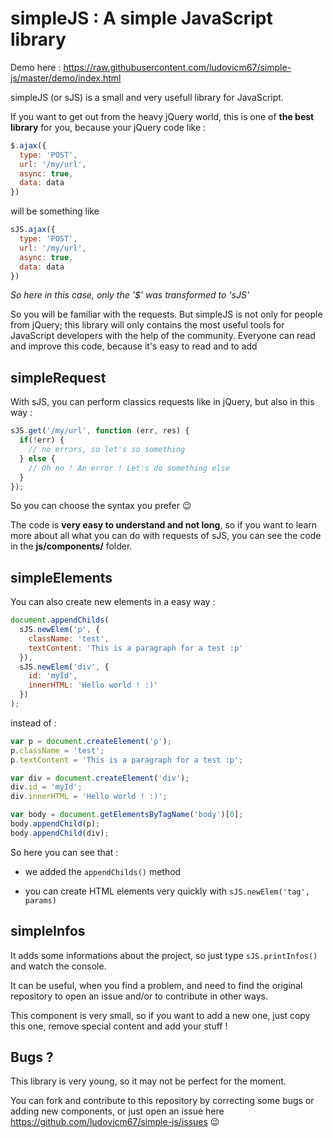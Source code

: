 # simpleJS : A simple JavaScript library

Demo here : https://raw.githubusercontent.com/ludovicm67/simple-js/master/demo/index.html

simpleJS (or sJS) is a small and very usefull library for JavaScript.

If you want to get out from the heavy jQuery world, this is one of **the best library** for you, because your jQuery code like :

```js
$.ajax({
  type: 'POST',
  url: '/my/url',
  async: true,
  data: data
})
```

will be something like

```js
sJS.ajax({
  type: 'POST',
  url: '/my/url',
  async: true,
  data: data
})
```

*So here in this case, only the '$' was transformed to 'sJS'*

So you will be familiar with the requests. But simpleJS is not only for people from jQuery; this library will only contains the most useful tools for JavaScript developers with the help of the community. Everyone can read and improve this code, because it's easy to read and to add 



## simpleRequest

With sJS, you can perform classics requests like in jQuery, but also in this way :

```js
sJS.get('/my/url', function (err, res) {
  if(!err) {
    // no errors, so let's so something
  } else {
    // Oh no ! An error ! Let's do something else
  }
});
```

So you can choose the syntax you prefer :wink:

The code is **very easy to understand and not long**, so if you want to learn more about all what you can do with requests of sJS, you can see the code in the **js/components/** folder.


## simpleElements

You can also create new elements in a easy way :

```js
document.appendChilds(
  sJS.newElem('p', {
    className: 'test',
    textContent: 'This is a paragraph for a test :p'
  }),
  sJS.newElem('div', {
    id: 'myId',
    innerHTML: 'Hello world ! :)'
  })
);
```

instead of :

```js
var p = document.createElement('p');
p.className = 'test';
p.textContent = 'This is a paragraph for a test :p';

var div = document.createElement('div');
div.id = 'myId';
div.innerHTML = 'Hello world ! :)';

var body = document.getElementsByTagName('body')[0];
body.appendChild(p);
body.appendChild(div);
```

So here you can see that :

 * we added the `appendChilds()` method

 * you can create HTML elements very quickly with `sJS.newElem('tag', params)`


## simpleInfos

It adds some informations about the project, so just type `sJS.printInfos()` and watch the console.

It can be useful, when you find a problem, and need to find the original repository to open an issue and/or to contribute in other ways.

This component is very small, so if you want to add a new one, just copy this one, remove special content and add your stuff !


## Bugs ?

This library is very young, so it may not be perfect for the moment.

You can fork and contribute to this repository by correcting some bugs or adding new components, or just open an issue here https://github.com/ludovicm67/simple-js/issues :wink:

